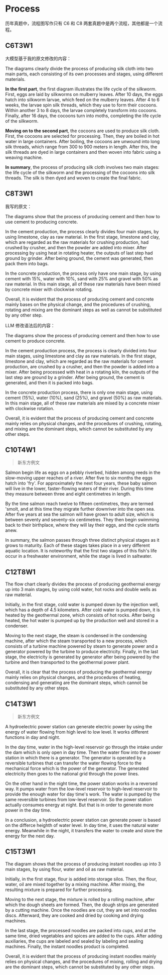 # Process

历年真题中，流程图写作只有 C6 和 C8 两套真题中是两个流程，其他都是一个流程。

## C6T3W1

大模型基于我的原文修改的内容：

The diagrams clearly divide the process of producing silk cloth into two main parts, each consisting of its own processes and stages, using different materials.

**In the first part**, the first diagram illustrates the life cycle of the silkworm. First, eggs are laid by silkworms on mulberry leaves. After 10 days, the eggs hatch into silkworm larvae, which feed on the mulberry leaves. After 4 to 6 weeks, the larvae spin silk threads, which they use to form their cocoons. Within another 3 to 8 days, the larvae completely transform into cocoons. Finally, after 16 days, the cocoons turn into moths, completing the life cycle of the silkworm.

**Moving on to the second part**, the cocoons are used to produce silk cloth. First, the cocoons are selected for processing. Then, they are boiled in hot water in large containers. After boiling, the cocoons are unwound into long silk threads, which range from 300 to 900 meters in length. After this, the silk threads are dyed in large containers and then woven into fabric using a weaving machine.

**In summary**, the process of producing silk cloth involves two main stages: the life cycle of the silkworm and the processing of the cocoons into silk threads. The silk is then dyed and woven to create the final fabric.

## C8T3W1

我写的原文：

The diagrams show that the process of producing cement and then how to use cement to producing concrete.

In the cement production, the process clearly divides four main stages, by using limestone, clay as raw material. In the first stage, limestone and clay, which are regarded as the raw materials for crushing production, had crushed by crusher, and then the powder are added into mixer. After processing by using heat in rotating heater, the outputs of last step had ground by grinder. After being ground, the cement was generated, then pack them into bags. 

In the concrete production, the process only have one main stage, by using cement with 15%, water with 10%, sand with 25% and gravel with 50% as raw material. In this main stage, all of these raw materials have been mixed by concrete mixer with clockwise rotating.

Overall, it is evident that the process of producing cement and concrete mainly bases on the physical change, and the procedures of crushing, rotating and mixing are the dominant steps as well as cannot be substituted by any other step. 

LLM 修改语法后的内容：

The diagrams show the process of producing cement and then how to use cement to produce concrete.

In the cement production process, the process is clearly divided into four main stages, using limestone and clay as raw materials. In the first stage, limestone and clay, which are regarded as the raw materials for cement production, are crushed by a crusher, and then the powder is added into a mixer. After being processed with heat in a rotating kiln, the outputs of the last step are ground by a grinder. After being ground, the cement is generated, and then it is packed into bags.

In the concrete production process, there is only one main stage, using cement (15%), water (10%), sand (25%), and gravel (50%) as raw materials. In this main stage, all of these raw materials are mixed by a concrete mixer with clockwise rotation.

Overall, it is evident that the process of producing cement and concrete mainly relies on physical changes, and the procedures of crushing, rotating, and mixing are the dominant steps, which cannot be substituted by any other steps.

## C10T4W1

> 新东方例文

Salmon begin life as eggs on a pebbly riverbed, hidden among reeds in the slow-moving upper reaches of a river. After five to six months the eggs hatch into 'fry'. For approximately the next four years, these baby salmon will live in the lower, faster-flowing waters of their river. During this time they measure between three and eight centimetres in length.

By the time salmon reach twelve to fifteen centimetres, they are termed 'smolt, and at this time they migrate further downriver into the open sea. After five years at sea the salmon will have grown to adult size, which is between seventy and seventy-six centimetres. They then begin swimming back to their birthplace, where they will lay their eggs, and the cycle starts anew.

In summary, the salmon passes through three distinct physical stages as it grows to maturity. Each of these stages takes place in a very different aquatic location. It is noteworthy that the first two stages of this fish's life occur in a freshwater environment, while the stage is lived in saltwater.

## C12T8W1

The flow chart clearly divides the process of producing geothermal energy up into 3 main stages, by using cold water, hot rocks and double wells as raw material.

Initially, in the first stage, cold water is pumped down by the injection well, which has a depth of 4.5 kilometers. After cold water is pumped down, it is heated by the geothermal zone, which consists of hot rocks. After being heated, the hot water is pumped up by the production well and stored in a condenser.

Moving to the next stage, the steam is condensed in the condensing machine, after which the steam transported to a new process, which consists of a turbine machine powered by steam to generate power and a generator powered by the turbine to produce electricity. Finally, in the last stage, the electricity is generated by generator after being powered by the turbine and then transported to the geothermal power plant.

Overall, it is clear that the process of producing the geothermal energy mainly relies on physical changes, and the procedures of heating, condensing and generating are the dominant steps, which cannot be substituted by any other steps.

## C14T3W1

> 新东方例文

A hydroelectric power station can generate electric power by using the energy of water flowing from high level to low level. It works different functions in day and night.

In the day time, water in the high-level reservoir go through the intake under the dam which is only open in day time. Then the water flow into the power station in which there is a generator. The generator is operated by a reversible turbines that can transfer the water flowing force to the mechanical force which is the power of the generator. The generated electricity then goes to the national grid through the power lines.

On the other hand in the night time, the power station works in a reversed way. It pumps water from the low-level reservoir to high-level reservoir to provide the enough water for day time's work. The water is pumped by the same reversible turbines from low-level reservoir. So the power station actually consumes energy at night. But that is in order to generate more power in the day time.

In a conclusion, a hydroelectric power station can generate power is based on the differce heighth of water level. In day time, it uses the natural water energy. Meanwhile in the night, it transfers the water to create and store the energy for the next day.

## C15T3W1

The diagram shows that the process of producing instant noodles up into 3 main stages, by using flour, water and oil as raw material.

Initially, in the first stage, flour is added into storage silos. Then, the flour, water, oil are mixed together by a mixing machine. After mixing, the resulting mixture is prepared for further processing.

Moving to the next stage, the mixture is rolled by a rolling machine, after which the dough sheets are formed. Then, the dough strips are generated by a cutting machine. Once the noodles are cut, they are set into noodles discs. Afterward, they are cooked and dried by cooking and drying machines.

In the last stage, the processed noodles are packed into cups, and at the same time, dried vegetables and spices are added to the cups. After adding auxiliaries, the cups are labeled and sealed by labeling and sealing machines. Finally, the instant noodles product is completed.

Overall, it is evident that the process of producing instant noodles mainly relies on physical changes, and the procedures of mixing, rolling and drying are the dominant steps, which cannot be substituted by any other steps.